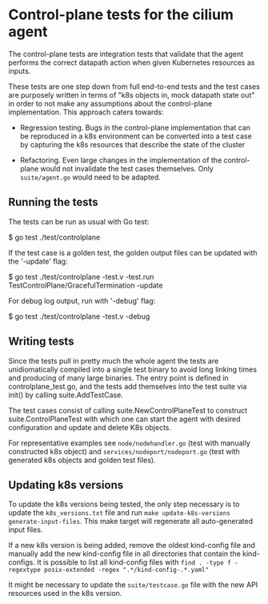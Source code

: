 # Control-plane tests for the cilium agent

The control-plane tests are integration tests that validate that the agent
performs the correct datapath action when given Kubernetes resources as inputs.

These tests are one step down from full end-to-end tests and the test cases
are purposely written in terms of "k8s objects in, mock datapath state out" in
order to not make any assumptions about the control-plane implementation. This
approach caters towards:

- Regression testing. Bugs in the control-plane implementation that can
  be reproduced in a k8s environment can be converted into a test case by
  capturing the k8s resources that describe the state of the cluster

- Refactoring. Even large changes in the implementation of the control-plane
  would not invalidate the test cases themselves. Only `suite/agent.go` would need
  to be adapted.

## Running the tests

The tests can be run as usual with Go test:

  $ go test ./test/controlplane

If the test case is a golden test, the golden output files can be updated
with the '-update' flag:

  $ go test ./test/controlplane -test.v -test.run TestControlPlane/GracefulTermination -update

For debug log output, run with '-debug' flag:

  $ go test ./test/controlplane -test.v -debug

## Writing tests

Since the tests pull in pretty much the whole agent the tests are
unidiomatically compiled into a single test binary to avoid long linking
times and producing of many large binaries.  The entry point is defined in
controlplane_test.go, and the tests add themselves into the test suite via
init() by calling suite.AddTestCase.

The test cases consist of calling suite.NewControlPlaneTest to construct
suite.ControlPlaneTest with which one can start the agent with desired
configuration and update and delete K8s objects.

For representative examples see `node/nodehandler.go` (test with manually
constructed k8s object) and `services/nodeport/nodeport.go` (test with
generated k8s objects and golden test files).

## Updating k8s versions

To update the k8s versions being tested, the only step necessary is to
update the `k8s_versions.txt` file and run `make update-k8s-versions
generate-input-files`. This make target will regenerate all auto-generated
input files.

If a new k8s version is being added, remove the oldest kind-config file and
manually add the new kind-config file in all directories that contain the
kind-configs. It is possible to list all kind-config files with `find . -type f -regextype posix-extended -regex ".*/kind-config-.*.yaml"`

It might be necessary to update the `suite/testcase.go` file with the new
API resources used in the k8s version.
